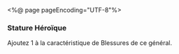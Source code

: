 <%@ page pageEncoding="UTF-8"%>
<div>
	<h3>Stature Héroïque</h3>
	<p>Ajoutez 1 à la caractéristique de Blessures de ce général.</p>
</div>